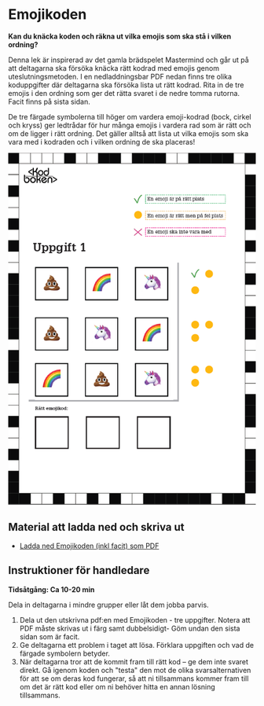 # Emojikoden

**Kan du knäcka koden och räkna ut vilka emojis som ska stå i vilken ordning?**

Denna lek är inspirerad av det gamla brädspelet Mastermind och går ut på att deltagarna ska försöka knäcka rätt kodrad med emojis genom uteslutningsmetoden. I en nedladdningsbar PDF nedan finns tre olika koduppgifter där deltagarna ska försöka lista ut rätt kodrad. Rita in de tre emojis i den ordning som ger det rätta svaret i de nedre tomma rutorna. Facit finns på sista sidan.

De tre färgade symbolerna till höger om vardera emoji-kodrad (bock, cirkel och kryss) ger ledtrådar för hur många emojis i vardera rad som är rätt och om de ligger i rätt ordning. Det gäller alltså att lista ut vilka emojis som ska vara med i kodraden och i vilken ordning de ska placeras!

![Exempelbild på Kodknäckaren_material](./kodknackaren.png)

## Material att ladda ned och skriva ut

* [Ladda ned Emojikoden (inkl facit) som PDF](https://github.com/Kodcentrum/Datorfria-lekar/raw/master/lek_kodknackaren/Kodcentrum_Emojikoden.pdf)

## Instruktioner för handledare

**Tidsåtgång: Ca 10-20 min**

Dela in deltagarna i mindre grupper eller låt dem jobba parvis. 

1. Dela ut den utskrivna pdf:en med Emojikoden - tre uppgifter. Notera att PDF måste skrivas ut i färg samt dubbelsidigt- Göm undan den sista sidan som är facit. 
3. Ge deltagarna ett problem i taget att lösa. Förklara uppgiften och vad de färgade symbolern betyder. 
4. När deltagarna tror att de kommit fram till rätt kod – ge dem inte svaret direkt. Gå igenom koden och "testa" den mot de olika svarsalternativen för att se om deras kod fungerar, så att ni tillsammans kommer fram till om det är rätt kod eller om ni behöver hitta en annan lösning tillsammans.
